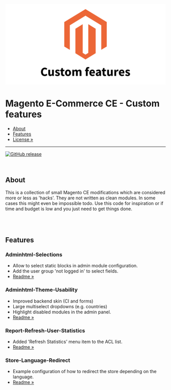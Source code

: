 ![Preview](preview.png)

  # Magento E-Commerce CE - Custom features

- [About](#about)
- [Features](#features)
- [License »](/LICENSE.md)

---

[![GitHub release](https://img.shields.io/github/release/TheRemoteCoder/Magento-Ecommerce-CE--Custom-Features.svg)](https://github.com/TheRemoteCoder/Magento-Ecommerce-CE--Custom-Features/releases)

<br>


## About

This is a collection of small Magento CE modifications which are considered more or less as 'hacks'. They are not written as clean modules. In some cases this might even be impossible todo. Use this code for inspiration or if time and budget is low and you just need to get things done.


<br><br>

## Features

### Adminhtml-Selections

- Allow to select static blocks in admin module configuration.
- Add the user group 'not logged in' to select fields.
- [Readme »](/Adminhtml-Selections/README.md)

### Adminhtml-Theme-Usability

- Improved backend skin (CI and forms)
- Large multiselect dropdowns (e.g. countries)
- Highlight disabled modules in the admin panel.
- [Readme »](/Adminhtml-Theme-Usability/README.md)

### Report-Refresh-User-Statistics

- Added 'Refresh Statistics' menu item to the ACL list.
- [Readme »](/Report-Refresh-User-Statistics/README.md)

### Store-Language-Redirect

- Example configuration of how to redirect the store depending on the language.
- [Readme »](/Store-Language-Redirect/README.md)

